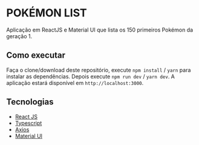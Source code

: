 # POKÉMON LIST

Aplicação em ReactJS e Material UI que lista os 150 primeiros Pokémon da geração 1.

## Como executar

Faça o clone/download deste repositório, execute `npm install` / `yarn` para instalar as dependências. Depois execute `npm run dev` / `yarn dev`. A aplicação estará disponível em `http://localhost:3000`.

## Tecnologias

- [React JS](https://pt-br.reactjs.org/)
- [Typescript](https://www.typescriptlang.org/) 
- [Axios](https://axios-http.com/docs/intro)
- [Material UI](https://mui.com/pt/)